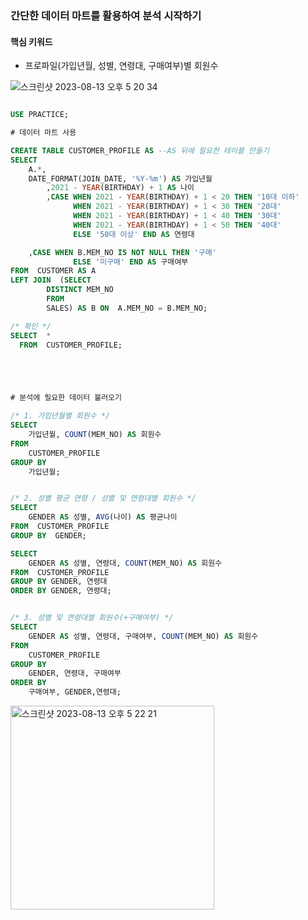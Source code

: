 ### 간단한 데이터 마트를 활용하여 분석 시작하기

#### 핵심 키워드
* 프로파일(가입년월, 성별, 연령대, 구매여부)별 회원수

  
![스크린샷 2023-08-13 오후 5 20 34](https://github.com/hozyhozy/-SQL-/assets/123252821/7a69ef5f-e432-45aa-b83c-e7cad26544fb)



``` sql

USE PRACTICE;

# 데이터 마트 사용

CREATE TABLE CUSTOMER_PROFILE AS --AS 뒤에 필요한 테이블 만들기 
SELECT
	A.*,
	DATE_FORMAT(JOIN_DATE, '%Y-%m') AS 가입년월
        ,2021 - YEAR(BIRTHDAY) + 1 AS 나이
        ,CASE WHEN 2021 - YEAR(BIRTHDAY) + 1 < 20 THEN '10대 이하'
              WHEN 2021 - YEAR(BIRTHDAY) + 1 < 30 THEN '20대'
              WHEN 2021 - YEAR(BIRTHDAY) + 1 < 40 THEN '30대'
              WHEN 2021 - YEAR(BIRTHDAY) + 1 < 50 THEN '40대'
              ELSE '50대 이상' END AS 연령대

	,CASE WHEN B.MEM_NO IS NOT NULL THEN '구매'
			  ELSE '미구매' END AS 구매여부
FROM  CUSTOMER AS A
LEFT JOIN  (SELECT
		DISTINCT MEM_NO
	    FROM
		SALES) AS B ON  A.MEM_NO = B.MEM_NO;

/* 확인 */
SELECT  *
  FROM  CUSTOMER_PROFILE;





# 분석에 필요한 데이터 불러오기

/* 1. 가입년월별 회원수 */
SELECT
	가입년월, COUNT(MEM_NO) AS 회원수
FROM
	CUSTOMER_PROFILE
GROUP BY
	가입년월;


/* 2. 성별 평균 연령 / 성별 및 연령대별 회원수 */
SELECT
	GENDER AS 성별, AVG(나이) AS 평균나이
FROM  CUSTOMER_PROFILE
GROUP BY  GENDER;

SELECT
	GENDER AS 성별, 연령대, COUNT(MEM_NO) AS 회원수
FROM  CUSTOMER_PROFILE
GROUP BY GENDER, 연령대
ORDER BY GENDER, 연령대;   


/* 3. 성별 및 연령대별 회원수(+구매여부) */
SELECT
	GENDER AS 성별, 연령대, 구매여부, COUNT(MEM_NO) AS 회원수
FROM
	CUSTOMER_PROFILE
GROUP BY
	GENDER, 연령대, 구매여부
ORDER BY
	구매여부, GENDER,연령대;

```



<img width="326" alt="스크린샷 2023-08-13 오후 5 22 21" src="https://github.com/hozyhozy/-SQL-/assets/123252821/6760cae0-77a7-4e2d-b785-cdd71f1b6ca4">

